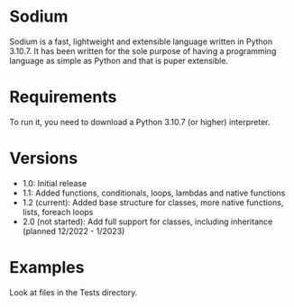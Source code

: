 # Sodium
Sodium is a fast, lightweight and extensible language written in Python 3.10.7. It has been written for the sole purpose of having a programming language as simple as Python and that is puper extensible.
# Requirements
To run it, you need to download a Python 3.10.7 (or higher) interpreter.
# Versions
- 1.0: Initial release
- 1.1: Added functions, conditionals, loops, lambdas and native functions
- 1.2 (current): Added base structure for classes, more native functions, lists, foreach loops
- 2.0 (not started): Add full support for classes, including inheritance (planned 12/2022 - 1/2023)
# Examples
Look at files in the Tests directory.

